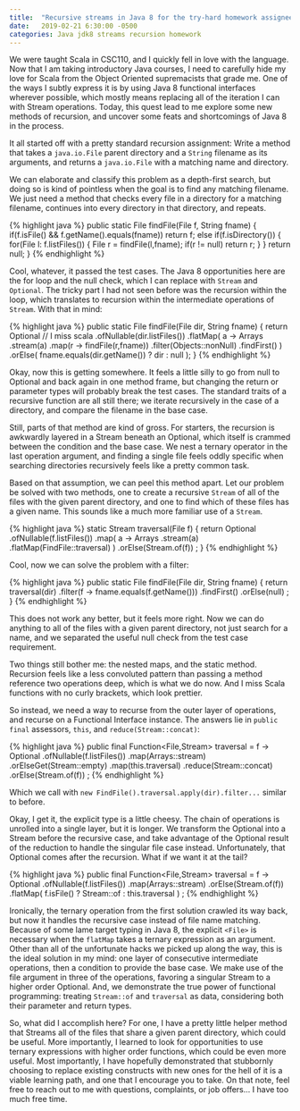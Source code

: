 ```yaml
---
title:  "Recursive streams in Java 8 for the try-hard homework assignee"
date:   2019-02-21 6:30:00 -0500
categories: Java jdk8 streams recursion homework
---
```


We were taught Scala in CSC110, and I quickly fell in love with the language.
Now that I am taking introductory Java courses, I need to carefully hide my
love for Scala from the Object Oriented supremacists that grade me. One of the
ways I subtly express it is by using Java 8 functional interfaces wherever
possible, which mostly means replacing all of the iteration I can with Stream
operations. Today, this quest lead to me explore some new methods of recursion,
and uncover some feats and shortcomings of Java 8 in the process.

It all started off with a pretty standard recursion assignment: Write a method
that takes a `java.io.File` parent directory and a `String` filename as its
arguments, and returns a `java.io.File` with a matching name and directory.

We can elaborate and classify this problem as a depth-first search, but doing
so is kind of pointless when the goal is to find any matching filename. We just
need a method that checks every file in a directory for a matching filename,
continues into every directory in that directory, and repeats.

{% highlight java %}
public static File findFile(File f, String fname)
{
  if(f.isFile() && f.getName().equals(fname))
    return f;
  else if(f.isDirectory()) {
    for(File l: f.listFiles()) {
      File r = findFile(l,fname);
      if(r != null)
        return r;
    }
  }
  return null;
}
{% endhighlight %}

Cool, whatever, it passed the test cases. The Java 8 opportunities here are the
for loop and the null check, which I can replace with `Stream` and `Optional`.
The tricky part I had not seen before was the recursion within the loop, which
translates to recursion within the intermediate operations of `Stream`. With
that in mind:

{% highlight java %}
public static File findFile(File dir, String fname)
{
  return Optional // I miss scala
    .ofNullable(dir.listFiles())
    .flatMap( a -> Arrays
      .stream(a)
      .map(r -> findFile(r,fname))
      .filter(Objects::nonNull)
      .findFirst()
    )
    .orElse( fname.equals(dir.getName()) ? dir : null );
}
{% endhighlight %}

Okay, now this is getting somewhere. It feels a little silly to go from null
to Optional and back again in one method frame, but changing the return or
parameter types will probably break the test cases. The standard traits of a
recursive function are all still there; we iterate recursively in the case
of a directory, and compare the filename in the base case.

Still, parts of that method are kind of gross. For starters, the recursion is
awkwardly layered in a Stream beneath an Optional, which itself is crammed
between the condition and the base case. We nest a ternary operator in the last
operation argument, and finding a single file feels oddly specific when
searching directories recursively feels like a pretty common task.

Based on that assumption, we can peel this method apart. Let our problem be
solved with two methods, one to create a recursive `Stream` of all of the files
with the given parent directory, and one to find which of these files has a
given name. This sounds like a much more familiar use of a `Stream`.

{% highlight java %}
static Stream<File> traversal(File f) {
  return Optional
    .ofNullable(f.listFiles())
    .map( a -> Arrays
      .stream(a)
      .flatMap(FindFile::traversal)
    )
    .orElse(Stream.of(f))
    ;
}
{% endhighlight %}

Cool, now we can solve the problem with a filter:

{% highlight java %}
public static File findFile(File dir, String fname) {
  return traversal(dir)
    .filter(f -> fname.equals(f.getName()))
    .findFirst()
    .orElse(null)
    ;
}
{% endhighlight %}

This does not work any better, but it feels more right. Now we can do anything
to all of the files with a given parent directory, not just search for a name,
and we separated the useful null check from the test case requirement.

Two things still bother me: the nested maps, and the static method. Recursion
feels like a less convoluted pattern than passing a method reference two
operations deep, which is what we do now. And I miss Scala functions with no
curly brackets, which look prettier.

So instead, we need a way to recurse from the outer layer of operations, and
recurse on a Functional Interface instance. The answers lie in `public final`
assessors, `this`, and `reduce(Stream::concat)`:

{% highlight java %}
public final Function<File,Stream<File>> traversal = f -> Optional
  .ofNullable(f.listFiles())
  .map(Arrays::stream)
  .orElseGet(Stream::empty)
  .map(this.traversal)
  .reduce(Stream::concat)
  .orElse(Stream.of(f))
  ;
{% endhighlight %}

Which we call with `new FindFile().traversal.apply(dir).filter...` similar to
before.

Okay, I get it, the explicit type is a little cheesy. The chain of operations
is unrolled into a single layer, but it is longer. We transform the Optional
into a Stream before the recursive case, and take advantage of the Optional
result of the reduction to handle the singular file case instead. Unfortunately,
that Optional comes after the recursion. What if we want it at the tail?

{% highlight java %}
public final Function<File,Stream<File>> traversal = f -> Optional
  .ofNullable(f.listFiles())
  .map(Arrays::stream)
  .orElse(Stream.of(f))
  .<File>flatMap( f.isFile() ? Stream::of : this.traversal )
  ;
{% endhighlight %}

Ironically, the ternary operation from the first solution crawled its way back,
but now it handles the recursive case instead of file name matching. Because of
some lame target typing in Java 8, the explicit `<File>` is necessary when the
`flatMap` takes a ternary expression as an argument. Other than all of the
unfortunate hacks we picked up along the way, this is the ideal solution
in my mind: one layer of consecutive intermediate operations, then a condition
to provide the base case. We make use of the file argument in three of the
operations, favoring a singular Stream to a higher order Optional. And, we
demonstrate the true power of functional programming: treating `Stream::of`
and `traversal` as data, considering both their parameter and return types.

So, what did I accomplish here? For one, I have a pretty little helper method
that Streams all of the files that share a given parent directory, which could
be useful. More importantly, I learned to look for opportunities to use ternary
expressions with higher order functions, which could be even more useful. Most
importantly, I have hopefully demonstrated that stubbornly choosing to replace
existing constructs with new ones for the hell of it is a viable learning path,
and one that I encourage you to take. On that note, feel free to reach out to
me with questions, complaints, or job offers... I have too much free time.
